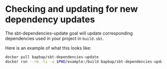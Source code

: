 # Checking and updating for new dependency updates

The sbt-dependencies-update goal will update corresponding dependencies used in your project in `build.sbt`.

Here is an example of what this looks like:

```bash
docker pull bapbap/sbt-dependencies-update
docker run --rm -ti -v $PWD/example:/build bapbap/sbt-dependencies-update
```

